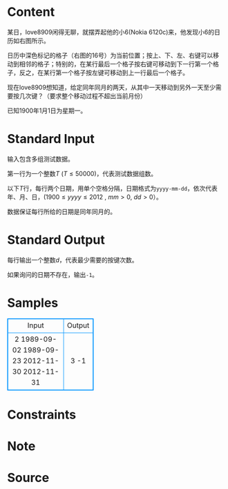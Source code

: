 
# Content

某日，love8909闲得无聊，就摆弄起他的小6(Nokia 6120c)来，他发现小6的日历如右图所示。

日历中深色标记的格子（右图的16号）为当前位置；按上、下、左、右键可以移动到相邻的格子；特别的，在某行最后一个格子按右键可移动到下一行第一个格子，反之，在某行第一个格子按左键可移动到上一行最后一个格子。

现在love8909想知道，给定同年同月的两天，从其中一天移动到另外一天至少需要按几次键？（要求整个移动过程不超出当前月份）

已知1900年1月1日为星期一。

# Standard Input

输入包含多组测试数据。

第一行为一个整数$T$ ($T\leq 50000$)，代表测试数据组数。

以下$T$行，每行两个日期，用单个空格分隔，日期格式为`yyyy-mm-dd`，依次代表年、月、日，($1900\leq yyyy\leq 2012$ , $mm > 0$, $dd > 0$）。

数据保证每行所给的日期是同年同月的。

# Standard Output

每行输出一个整数$d$，代表最少需要的按键次数。

如果询问的日期不存在，输出`-1`。

# Samples

<style>
        table,table tr th, table tr td { border:1px solid #0094ff; }
        table { width: 200px; min-height: 25px; line-height: 25px; text-align: center; border-collapse: collapse;}   
    </style>
<table>
	<tr>
		<td>Input</td>
		<td>Output</td>
	</tr>
<tr><td>2
1989-09-02 1989-09-23
2012-11-30 2012-11-31</td><td>3
-1</td></tr></table>


# Constraints



# Note



# Source


